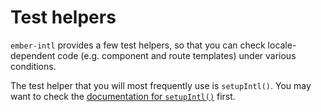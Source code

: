 # Test helpers

`ember-intl` provides a few test helpers, so that you can check locale-dependent code (e.g. component and route templates) under various conditions.

The test helper that you will most frequently use is `setupIntl()`. You may want to check the [documentation for `setupIntl()`](./setup-intl) first.
